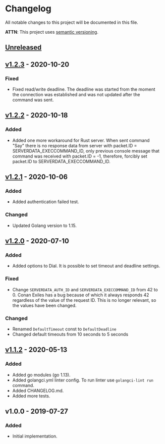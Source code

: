 # Changelog
All notable changes to this project will be documented in this file.

**ATTN**: This project uses [semantic versioning](http://semver.org/).

## [Unreleased]

## [v1.2.3] - 2020-10-20
### Fixed
- Fixed read/write deadline. The deadline was started from the moment the connection was established and was not updated 
after the command was sent.

## [v1.2.2] - 2020-10-18
### Added
- Added one more workaround for Rust server. When sent command "Say" there is no response data from server 
with packet.ID = SERVERDATA_EXECCOMMAND_ID, only previous console message that command was received with 
packet.ID = -1, therefore, forcibly set packet.ID to SERVERDATA_EXECCOMMAND_ID.

## [v1.2.1] - 2020-10-06
### Added
- Added authentication failed test.

### Changed
- Updated Golang version to 1.15.

## [v1.2.0] - 2020-07-10
### Added
- Added options to Dial. It is possible to set timeout and deadline settings.

### Fixed
- Change `SERVERDATA_AUTH_ID` and `SERVERDATA_EXECCOMMAND_ID` from 42 to 0. Conan Exiles has a bug because of which it 
always responds 42 regardless of the value of the request ID. This is no longer relevant, so the values have been 
changed.

### Changed
- Renamed `DefaultTimeout` const to `DefaultDeadline`
- Changed default timeouts from 10 seconds to 5 seconds

## [v1.1.2] - 2020-05-13
### Added
- Added go modules (go 1.13).
- Added golangci.yml linter config. To run linter use `golangci-lint run` command.
- Added CHANGELOG.md.
- Added more tests.

## v1.0.0 - 2019-07-27
### Added
- Initial implementation.

[Unreleased]: https://github.com/gorcon/rcon/compare/v1.2.3...HEAD
[v1.2.3]: https://github.com/gorcon/rcon/compare/v1.2.2...v1.2.3
[v1.2.2]: https://github.com/gorcon/rcon/compare/v1.2.1...v1.2.2
[v1.2.1]: https://github.com/gorcon/rcon/compare/v1.2.0...v1.2.1
[v1.2.0]: https://github.com/gorcon/rcon/compare/v1.1.2...v1.2.0
[v1.1.2]: https://github.com/gorcon/rcon/compare/v1.0.0...v1.1.2
